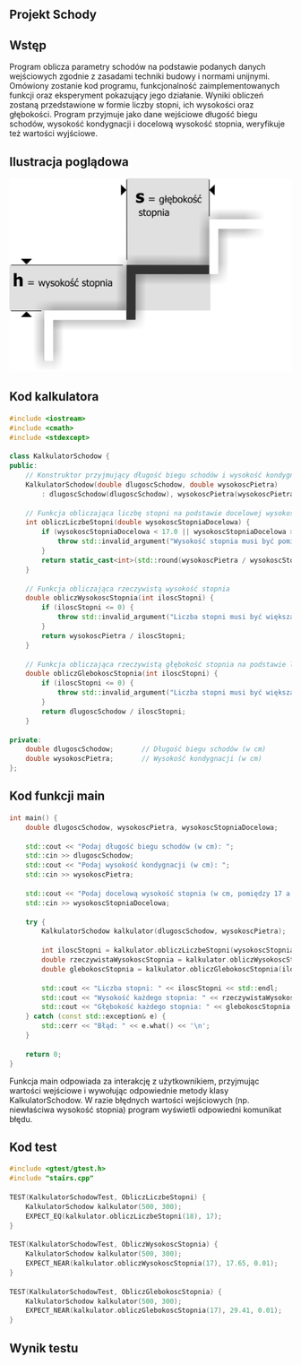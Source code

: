 ## Projekt Schody

## Wstęp
Program oblicza parametry schodów na podstawie podanych danych wejściowych zgodnie z zasadami techniki budowy i normami unijnymi. Omówiony zostanie kod programu, funkcjonalność zaimplementowanych funkcji oraz eksperyment pokazujący jego działanie. Wyniki obliczeń zostaną przedstawione w formie liczby stopni, ich wysokości oraz głębokości. Program przyjmuje jako dane wejściowe długość biegu schodów, wysokość kondygnacji i docelową wysokość stopnia, weryfikuje też wartości wyjściowe.

## Ilustracja poglądowa

![screen](schody_wymiary.png)

## Kod kalkulatora
~~~~ cpp
#include <iostream>
#include <cmath>
#include <stdexcept>

class KalkulatorSchodow {
public:
    // Konstruktor przyjmujący długość biegu schodów i wysokość kondygnacji (w cm)
    KalkulatorSchodow(double dlugoscSchodow, double wysokoscPietra)
        : dlugoscSchodow(dlugoscSchodow), wysokoscPietra(wysokoscPietra) {}

    // Funkcja obliczająca liczbę stopni na podstawie docelowej wysokości stopnia
    int obliczLiczbeStopni(double wysokoscStopniaDocelowa) {
        if (wysokoscStopniaDocelowa < 17.0 || wysokoscStopniaDocelowa > 19.0) {
            throw std::invalid_argument("Wysokość stopnia musi być pomiędzy 17 a 19 cm.");
        }
        return static_cast<int>(std::round(wysokoscPietra / wysokoscStopniaDocelowa));
    }

    // Funkcja obliczająca rzeczywistą wysokość stopnia
    double obliczWysokoscStopnia(int iloscStopni) {
        if (iloscStopni <= 0) {
            throw std::invalid_argument("Liczba stopni musi być większa od zera.");
        }
        return wysokoscPietra / iloscStopni;
    }

    // Funkcja obliczająca rzeczywistą głębokość stopnia na podstawie liczby stopni i długości biegu
    double obliczGlebokoscStopnia(int iloscStopni) {
        if (iloscStopni <= 0) {
            throw std::invalid_argument("Liczba stopni musi być większa od zera.");
        }
        return dlugoscSchodow / iloscStopni;
    }

private:
    double dlugoscSchodow;       // Długość biegu schodów (w cm)
    double wysokoscPietra;       // Wysokość kondygnacji (w cm)
};
~~~~

## Kod funkcji main
~~~~ cpp
int main() {
    double dlugoscSchodow, wysokoscPietra, wysokoscStopniaDocelowa;
    
    std::cout << "Podaj długość biegu schodów (w cm): ";
    std::cin >> dlugoscSchodow;
    std::cout << "Podaj wysokość kondygnacji (w cm): ";
    std::cin >> wysokoscPietra;
    
    std::cout << "Podaj docelową wysokość stopnia (w cm, pomiędzy 17 a 19): ";
    std::cin >> wysokoscStopniaDocelowa;

    try {
        KalkulatorSchodow kalkulator(dlugoscSchodow, wysokoscPietra);

        int iloscStopni = kalkulator.obliczLiczbeStopni(wysokoscStopniaDocelowa);
        double rzeczywistaWysokoscStopnia = kalkulator.obliczWysokoscStopnia(iloscStopni);
        double glebokoscStopnia = kalkulator.obliczGlebokoscStopnia(iloscStopni);

        std::cout << "Liczba stopni: " << iloscStopni << std::endl;
        std::cout << "Wysokość każdego stopnia: " << rzeczywistaWysokoscStopnia << " cm" << std::endl;
        std::cout << "Głębokość każdego stopnia: " << glebokoscStopnia << " cm" << std::endl;
    } catch (const std::exception& e) {
        std::cerr << "Błąd: " << e.what() << '\n';
    }

    return 0;
}
~~~~
Funkcja main odpowiada za interakcję z użytkownikiem, przyjmując wartości wejściowe i wywołując odpowiednie metody klasy KalkulatorSchodow. W razie błędnych wartości wejściowych (np. niewłaściwa wysokość stopnia) program wyświetli odpowiedni komunikat błędu.
## Kod test
~~~~ cpp
#include <gtest/gtest.h>
#include "stairs.cpp"

TEST(KalkulatorSchodowTest, ObliczLiczbeStopni) {
    KalkulatorSchodow kalkulator(500, 300);
    EXPECT_EQ(kalkulator.obliczLiczbeStopni(18), 17);
}

TEST(KalkulatorSchodowTest, ObliczWysokoscStopnia) {
    KalkulatorSchodow kalkulator(500, 300);
    EXPECT_NEAR(kalkulator.obliczWysokoscStopnia(17), 17.65, 0.01);
}

TEST(KalkulatorSchodowTest, ObliczGlebokoscStopnia) {
    KalkulatorSchodow kalkulator(500, 300);
    EXPECT_NEAR(kalkulator.obliczGlebokoscStopnia(17), 29.41, 0.01);
}
~~~~
## Wynik testu
